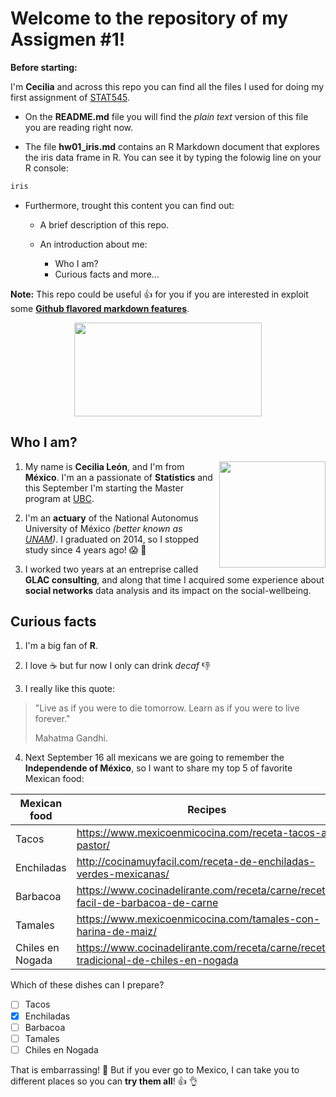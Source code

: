 # Welcome to the repository of my **Assigmen #1**!

**Before starting:**

I'm **Cecilia** and across this repo you can find all the files I used for doing my first assignment of [STAT545](http://stat545.com/).

- On the **README.md** file you will find the *plain text* version of this file you are reading right now.

- The file **hw01_iris.md** contains an R Markdown document that explores the iris data frame in R. You can see it by typing the folowig line on your R console:
```R
iris
```
- Furthermore, trought this content you can find out:

	+ A brief description of this repo.
	
	+ An introduction about me:
		* Who I am?
		* Curious facts and more...

**Note:** This repo could be useful :+1: for you if you are interested in exploit some [**Github flavored markdown features**](https://guides.github.com/pdfs/markdown-cheatsheet-online.pdf).

<p align="center">
<img src="https://media.giphy.com/media/26AHyxxCItIbFijLO/giphy.gif" width="300" height="150"/>
</p>

## Who I am? 

<img src="https://avatars0.githubusercontent.com/u/42983288?s=400&u=44a35cf8d44373afbf49c535712683245b2d461a&v=4" width="170" height="170"  align="right" />

1. My name is **Cecilia León**, and I'm from **México**. I'm an a passionate of **Statistics** and this September I'm starting the Master program at [UBC](https://www.ubc.ca/).

2. I'm an **actuary** of the National Autonomus University of México *(better known as [UNAM](https://www.unam.mx/))*. I graduated on 2014, so I stopped study since 4 years ago! :scream: :speak_no_evil:

3. I worked two years at an entreprise called **GLAC consulting**, and along that time I acquired some experience about **social networks** data analysis and its impact on the social-wellbeing.

## Curious facts

1. I'm a big fan of **R**.

2. I love :coffee: but fur now I only can drink *decaf* :-1: 

3. I really like this quote:

> "Live as if you were to die tomorrow. Learn as if you were to live forever."
>
> Mahatma Gandhi. 

4. Next September 16 all mexicans we are going to remember the **Independende of México**, so I want to share my top 5 of favorite Mexican food:

  |    **Mexican food**    | **Recipes**                                                                          |
  |------------------------|--------------------------------------------------------------------------------------|
  | Tacos                  | https://www.mexicoenmicocina.com/receta-tacos-al-pastor/                             | 
  | Enchiladas             | http://cocinamuyfacil.com/receta-de-enchiladas-verdes-mexicanas/                     |
  | Barbacoa               | https://www.cocinadelirante.com/receta/carne/receta-facil-de-barbacoa-de-carne       |
  | Tamales                | https://www.mexicoenmicocina.com/tamales-con-harina-de-maiz/                         |
  | Chiles en Nogada       | https://www.cocinadelirante.com/receta/carne/receta-tradicional-de-chiles-en-nogada  |

Which of these dishes can I prepare?

- [ ] Tacos
- [x] Enchiladas
- [ ] Barbacoa
- [ ] Tamales
- [ ] Chiles en Nogada

That is embarrassing! :see_no_evil: But if you ever go to Mexico, I can take you to different places so you can **try them all**! :thumbsup: :ok_hand:

